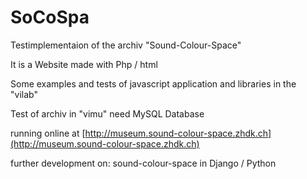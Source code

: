 # SoCoSpa

Testimplementaion of the archiv "Sound-Colour-Space"

It is a Website made with Php / html

Some examples and tests of javascript application and libraries
in the "vilab"

Test of archiv in "vimu" need MySQL Database

running online at [http://museum.sound-colour-space.zhdk.ch](http://museum.sound-colour-space.zhdk.ch)

further development on: sound-colour-space in Django / Python


